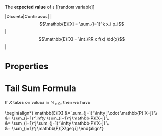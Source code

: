 The **expected value** of a [[random variable]]

|Discrete|Continuous|
|$$\mathbb{E}[X] = \sum_{i=1}^k x_i p_i$$|$$\mathbb{E}[X] = \int_\RR x f(x) \dd{x}$$|

# Properties


# Tail Sum Formula

If $X$ takes on values in $\mathbb{N}_{\geq 0}$, then we have

\begin{align\*}
\mathbb{E}[X] &= \sum_{j=1}^\infty j \cdot \mathbb{P}[X=j] \\\\\
&= \sum_{j=1}^\infty \sum_{i=1}^j \mathbb{P}[X=j] \\\\\
&= \sum_{i=1}^j \sum_{j=1}^\infty \mathbb{P}[X=j] \\\\\
&= \sum_{i=1}^j \mathbb{P}[X\geq i]
\end{align\*}